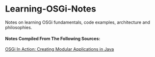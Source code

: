 # Learning-OSGi-Notes
Notes on learning OSGi fundamentals, code examples, architecture and philosophies.

#### Notes Compiled From The Following Sources:

[OSGi In Action: Creating Modular Applications in Java](https://www.manning.com/books/osgi-in-action)
